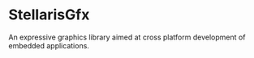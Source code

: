 StellarisGfx
============

An expressive graphics library aimed at cross platform development of embedded applications.